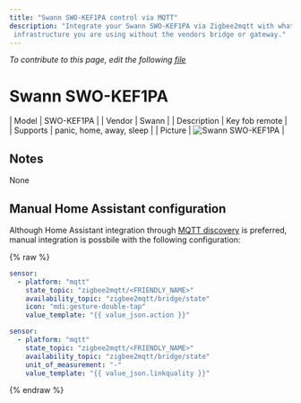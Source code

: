 ```yaml
---
title: "Swann SWO-KEF1PA control via MQTT"
description: "Integrate your Swann SWO-KEF1PA via Zigbee2mqtt with whatever smart home
 infrastructure you are using without the vendors bridge or gateway."
---
```


*To contribute to this page, edit the following
[file](https://github.com/Koenkk/zigbee2mqtt.io/blob/master/docs/devices/SWO-KEF1PA.md)*

# Swann SWO-KEF1PA

| Model | SWO-KEF1PA  |
| Vendor  | Swann  |
| Description | Key fob remote |
| Supports | panic, home, away, sleep |
| Picture | ![Swann SWO-KEF1PA](../images/devices/SWO-KEF1PA.jpg) |

## Notes

None

## Manual Home Assistant configuration
Although Home Assistant integration through [MQTT discovery](../integration/home_assistant) is preferred,
manual integration is possbile with the following configuration:


{% raw %}
```yaml
sensor:
  - platform: "mqtt"
    state_topic: "zigbee2mqtt/<FRIENDLY_NAME>"
    availability_topic: "zigbee2mqtt/bridge/state"
    icon: "mdi:gesture-double-tap"
    value_template: "{{ value_json.action }}"

sensor:
  - platform: "mqtt"
    state_topic: "zigbee2mqtt/<FRIENDLY_NAME>"
    availability_topic: "zigbee2mqtt/bridge/state"
    unit_of_measurement: "-"
    value_template: "{{ value_json.linkquality }}"
```
{% endraw %}


